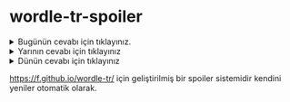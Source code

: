 # wordle-tr-spoiler

<details>
  <summary>Bugünün cevabı için tıklayınız.</summary>
  <br>
    <b> katkı </b>
</details>

<details>
  <summary>Yarının cevabı için tıklayınız</summary>
  <br>
   <b> yerme </b>
</details>

<details>
  <summary>Dünün cevabı için tıklayınız </summary>
  <br>
  <b> miyav </b>
</details>

https://f.github.io/wordle-tr/ için geliştirilmiş bir spoiler sistemidir kendini yeniler otomatik olarak.

